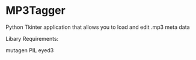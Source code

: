 MP3Tagger
=========

Python Tkinter application that allows you to load and edit .mp3 meta data

Libary Requirements:

mutagen
PIL
eyed3
